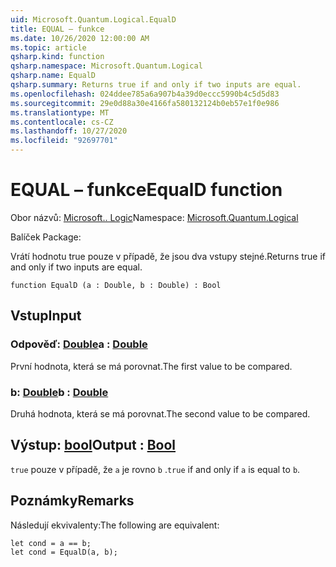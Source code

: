 ```yaml
---
uid: Microsoft.Quantum.Logical.EqualD
title: EQUAL – funkce
ms.date: 10/26/2020 12:00:00 AM
ms.topic: article
qsharp.kind: function
qsharp.namespace: Microsoft.Quantum.Logical
qsharp.name: EqualD
qsharp.summary: Returns true if and only if two inputs are equal.
ms.openlocfilehash: 024ddee785a6a907b4a39d0eccc5990b4c5d5d83
ms.sourcegitcommit: 29e0d88a30e4166fa580132124b0eb57e1f0e986
ms.translationtype: MT
ms.contentlocale: cs-CZ
ms.lasthandoff: 10/27/2020
ms.locfileid: "92697701"
---
```

# <a name="equald-function"></a><span data-ttu-id="e419f-102">EQUAL – funkce</span><span class="sxs-lookup"><span data-stu-id="e419f-102">EqualD function</span></span>

<span data-ttu-id="e419f-103">Obor názvů: [Microsoft.. Logic](xref:Microsoft.Quantum.Logical)</span><span class="sxs-lookup"><span data-stu-id="e419f-103">Namespace: [Microsoft.Quantum.Logical](xref:Microsoft.Quantum.Logical)</span></span>

<span data-ttu-id="e419f-104">Balíček [](https://nuget.org/packages/)</span><span class="sxs-lookup"><span data-stu-id="e419f-104">Package: [](https://nuget.org/packages/)</span></span>


<span data-ttu-id="e419f-105">Vrátí hodnotu true pouze v případě, že jsou dva vstupy stejné.</span><span class="sxs-lookup"><span data-stu-id="e419f-105">Returns true if and only if two inputs are equal.</span></span>

```qsharp
function EqualD (a : Double, b : Double) : Bool
```


## <a name="input"></a><span data-ttu-id="e419f-106">Vstup</span><span class="sxs-lookup"><span data-stu-id="e419f-106">Input</span></span>

### <a name="a--double"></a><span data-ttu-id="e419f-107">Odpověď: [Double](xref:microsoft.quantum.lang-ref.double)</span><span class="sxs-lookup"><span data-stu-id="e419f-107">a : [Double](xref:microsoft.quantum.lang-ref.double)</span></span>

<span data-ttu-id="e419f-108">První hodnota, která se má porovnat.</span><span class="sxs-lookup"><span data-stu-id="e419f-108">The first value to be compared.</span></span>


### <a name="b--double"></a><span data-ttu-id="e419f-109">b: [Double](xref:microsoft.quantum.lang-ref.double)</span><span class="sxs-lookup"><span data-stu-id="e419f-109">b : [Double](xref:microsoft.quantum.lang-ref.double)</span></span>

<span data-ttu-id="e419f-110">Druhá hodnota, která se má porovnat.</span><span class="sxs-lookup"><span data-stu-id="e419f-110">The second value to be compared.</span></span>



## <a name="output--bool"></a><span data-ttu-id="e419f-111">Výstup: [bool](xref:microsoft.quantum.lang-ref.bool)</span><span class="sxs-lookup"><span data-stu-id="e419f-111">Output : [Bool](xref:microsoft.quantum.lang-ref.bool)</span></span>

<span data-ttu-id="e419f-112">`true` pouze v případě, že `a` je rovno `b` .</span><span class="sxs-lookup"><span data-stu-id="e419f-112">`true` if and only if `a` is equal to `b`.</span></span>

## <a name="remarks"></a><span data-ttu-id="e419f-113">Poznámky</span><span class="sxs-lookup"><span data-stu-id="e419f-113">Remarks</span></span>

<span data-ttu-id="e419f-114">Následují ekvivalenty:</span><span class="sxs-lookup"><span data-stu-id="e419f-114">The following are equivalent:</span></span>

```Q#
let cond = a == b;
let cond = EqualD(a, b);
```